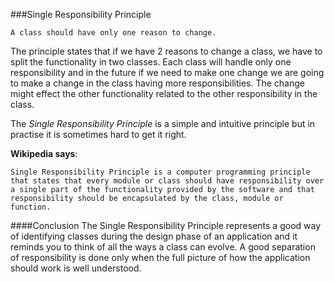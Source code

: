 ###Single Responsibility Principle 

```A class should have only one reason to change.```

The principle states that if we have  2 reasons to change a class, we have to split the functionality in two classes. Each class will handle only one responsibility and in the future if we need to make one change we are going to make a change in the class having more responsibilities. The change might effect the other functionality related to the other responsibility in the class.

The *Single Responsibility Principle* is a simple and intuitive principle but in practise it is sometimes hard to get it right. 

**Wikipedia says**:
 
```Single Responsibility Principle is a computer programming principle that states that every module or class should have responsibility over a single part of the functionality provided by the software and that responsibility should be encapsulated by the class, module or function.```


####Conclusion 
The Single Responsibility Principle represents a good way of identifying classes during the design phase of an application and it reminds you to think of all the ways a class can evolve. A good separation of responsibility is done only when the full picture of how the application should work is well understood.
